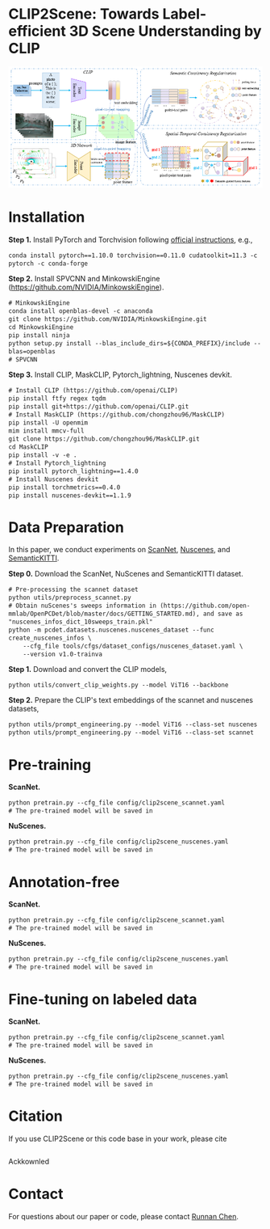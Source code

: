 # CLIP2Scene: Towards Label-efficient 3D Scene Understanding by CLIP

![Overview of the method](./assets/method.png)

# Installation
**Step 1.** Install PyTorch and Torchvision following [official instructions](https://pytorch.org/get-started/locally/), e.g.,

```shell
conda install pytorch==1.10.0 torchvision==0.11.0 cudatoolkit=11.3 -c pytorch -c conda-forge
```

**Step 2.** Install SPVCNN and MinkowskiEngine  (https://github.com/NVIDIA/MinkowskiEngine).
```shell
# MinkowskiEngine
conda install openblas-devel -c anaconda
git clone https://github.com/NVIDIA/MinkowskiEngine.git
cd MinkowskiEngine
pip install ninja
python setup.py install --blas_include_dirs=${CONDA_PREFIX}/include --blas=openblas
# SPVCNN
```

**Step 3.** Install CLIP, MaskCLIP, Pytorch_lightning, Nuscenes devkit.
```shell
# Install CLIP (https://github.com/openai/CLIP)
pip install ftfy regex tqdm
pip install git+https://github.com/openai/CLIP.git
# Install MaskCLIP (https://github.com/chongzhou96/MaskCLIP)
pip install -U openmim
mim install mmcv-full
git clone https://github.com/chongzhou96/MaskCLIP.git
cd MaskCLIP
pip install -v -e .
# Install Pytorch_lightning 
pip install pytorch_lightning==1.4.0
# Install Nuscenes devkit 
pip install torchmetrics==0.4.0
pip install nuscenes-devkit==1.1.9
```

# Data Preparation
In this paper, we conduct experiments on [ScanNet](http://www.scan-net.org), [Nuscenes](https://www.nuscenes.org/nuscenes#overview), and [SemanticKITTI](http://www.semantic-kitti.org/dataset.html#overview).

**Step 0.** Download the ScanNet, NuScenes and SemanticKITTI dataset. 
```shell
# Pre-processing the scannet dataset
python utils/preprocess_scannet.py
# Obtain nuScenes's sweeps information in (https://github.com/open-mmlab/OpenPCDet/blob/master/docs/GETTING_STARTED.md), and save as "nuscenes_infos_dict_10sweeps_train.pkl"
python -m pcdet.datasets.nuscenes.nuscenes_dataset --func create_nuscenes_infos \
    --cfg_file tools/cfgs/dataset_configs/nuscenes_dataset.yaml \
    --version v1.0-trainva

```

**Step 1.** Download and convert the CLIP models,
```shell
python utils/convert_clip_weights.py --model ViT16 --backbone
```

**Step 2.** Prepare the CLIP's text embeddings of the scannet and nuscenes datasets,
```shell
python utils/prompt_engineering.py --model ViT16 --class-set nuscenes
python utils/prompt_engineering.py --model ViT16 --class-set scannet
```

# Pre-training

**ScanNet.** 
```shell
python pretrain.py --cfg_file config/clip2scene_scannet.yaml
# The pre-trained model will be saved in 
```
**NuScenes.** 
```shell
python pretrain.py --cfg_file config/clip2scene_nuscenes.yaml
# The pre-trained model will be saved in 
```

# Annotation-free

**ScanNet.** 
```shell
python pretrain.py --cfg_file config/clip2scene_scannet.yaml
# The pre-trained model will be saved in 
```
**NuScenes.** 
```shell
python pretrain.py --cfg_file config/clip2scene_nuscenes.yaml
# The pre-trained model will be saved in 
```


# Fine-tuning on labeled data

**ScanNet.** 
```shell
python pretrain.py --cfg_file config/clip2scene_scannet.yaml
# The pre-trained model will be saved in 
```
**NuScenes.** 
```shell
python pretrain.py --cfg_file config/clip2scene_nuscenes.yaml
# The pre-trained model will be saved in 
```


# Citation
If you use CLIP2Scene or this code base in your work, please cite
```

```

Ackkownled

# Contact
For questions about our paper or code, please contact [Runnan Chen](rnchen2@cs.hku.hk).
